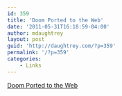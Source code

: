 ```yaml
---
id: 359
title: 'Doom Ported to the Web'
date: '2011-05-31T16:18:59-04:00'
author: mdaughtrey
layout: post
guid: 'http://daughtrey.com/?p=359'
permalink: '/?p=359'
categories:
    - Links
---
```


[Doom Ported to the Web](http://games.slashdot.org/story/11/05/31/1833239/Doom-Ported-To-the-Web)